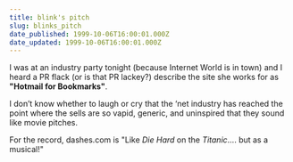 ```yaml
---
title: blink's pitch
slug: blinks_pitch
date_published: 1999-10-06T16:00:01.000Z
date_updated: 1999-10-06T16:00:01.000Z
---
```


I was at an industry party tonight (because Internet World is in town) and I heard a PR flack (or is that PR lackey?) describe the site she works for as **"Hotmail for Bookmarks"**.

I don’t know whether to laugh or cry that the ‘net industry has reached the point where the sells are so vapid, generic, and uninspired that they sound like movie pitches.

For the record, dashes.com is "Like *Die Hard* on the *Titanic*…. but as a musical!"
